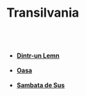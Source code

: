 # Transilvania

<br><br>		
<h4>
	<ul>
		<li><a href="/transilvania/dintrunlemn">Dintr-un Lemn</a></li>
		<br>
		<li><a href="/transilvania/oasa">Oasa</a></li>
		<br>
		<li><a href="/transilvania/sambatadesus">Sambata de Sus</a></li>
	</ul>
</h4>